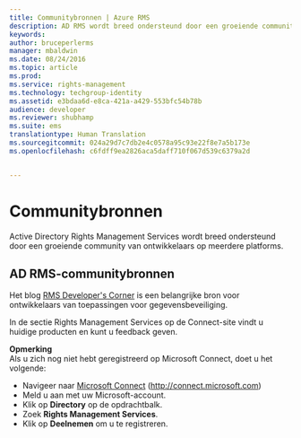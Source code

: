 ```yaml
---
title: Communitybronnen | Azure RMS
description: AD RMS wordt breed ondersteund door een groeiende community van ontwikkelaars op meerdere platforms.
keywords: 
author: bruceperlerms
manager: mbaldwin
ms.date: 08/24/2016
ms.topic: article
ms.prod: 
ms.service: rights-management
ms.technology: techgroup-identity
ms.assetid: e3bdaa6d-e8ca-421a-a429-553bfc54b78b
audience: developer
ms.reviewer: shubhamp
ms.suite: ems
translationtype: Human Translation
ms.sourcegitcommit: 024a29d7c7db2e4c0578a95c93e22f8e7a5b173e
ms.openlocfilehash: c6fdff9ea2826aca5daff710f067d539c6379a2d


---
```


# Communitybronnen

Active Directory Rights Management Services wordt breed ondersteund door een groeiende community van ontwikkelaars op meerdere platforms.

## AD RMS-communitybronnen

Het blog [RMS Developer's Corner](http://blogs.msdn.com/b/rms/) is een belangrijke bron voor ontwikkelaars van toepassingen voor gegevensbeveiliging.

In de sectie Rights Management Services op de Connect-site vindt u huidige producten en kunt u feedback geven.

**Opmerking**  
Als u zich nog niet hebt geregistreerd op Microsoft Connect, doet u het volgende:

-   Navigeer naar [Microsoft Connect](http://connect.microsoft.com) (http://connect.microsoft.com)
-   Meld u aan met uw Microsoft-account.
-   Klik op **Directory** op de opdrachtbalk.
-   Zoek **Rights Management Services**.
-   Klik op **Deelnemen** om u te registreren.

 

 

 






<!--HONumber=Aug16_HO4-->


